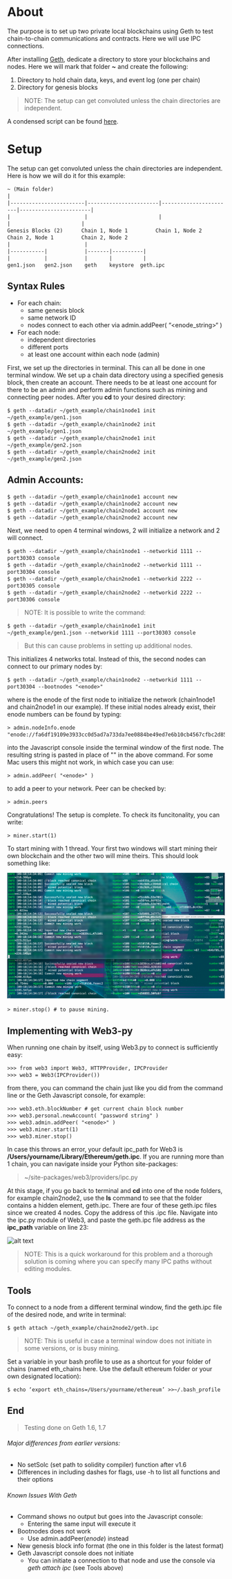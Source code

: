   # About
  
  The purpose is to set up two private local blockchains using Geth to test chain-to-chain communications and contracts. Here we will use IPC connections. 
  
  After installing [Geth](https://github.com/ethereum/go-ethereum/wiki/Building-Ethereum), dedicate a directory to store your blockchains and nodes. Here we will mark that folder **~** and create the following:
  
  1. Directory to hold chain data, keys, and event log (one per chain) 
  1. Directory for genesis blocks
  
  > NOTE: The setup can get convoluted unless the chain directories are independent. 
  
  A condensed script can be found [here](https://github.com/Lamden/clove/blob/master/connect/geth_example/multi_chain_mac).
  
  # Setup
  
  The setup can get convoluted unless the chain directories are independent. Here is how we will do it for this example:
  ~~~~~~~~~
  ~ (Main folder)
  |
  |------------------------|-----------------------|-----------------------|-----------------------|
  |                        |                       |                       |                       |
  Genesis Blocks (2)      Chain 1, Node 1         Chain 1, Node 2         Chain 2, Node 1         Chain 2, Node 2
  |                        |
  |-----------|            |-------|----------|
  |           |            |       |          |
  gen1.json   gen2.json    geth    keystore  geth.ipc
  ~~~~~~~~~
  ## Syntax Rules
  * For each chain:
	  * same genesis block
	  * same network ID
	  * nodes connect to each other via admin.addPeer( “<enode_string>“ ) 
  * For each node:
	  * independent directories
	  * different ports
	  * at least one account within each node (admin)
    
  First, we set up the directories in terminal. This can all be done in one terminal window. We set up a chain data directory using a specified genesis block, then create an account. There needs to be at least one account for there to be an admin and perform admin functions such as mining and connecting peer nodes. After you **cd** to your desired directory:
  ~~~~~~~~~
  $ geth --datadir ~/geth_example/chain1node1 init ~/geth_example/gen1.json
  $ geth --datadir ~/geth_example/chain1node2 init ~/geth_example/gen1.json
  $ geth --datadir ~/geth_example/chain2node1 init ~/geth_example/gen2.json
  $ geth --datadir ~/geth_example/chain2node2 init ~/geth_example/gen2.json  
  ~~~~~~~~~
  ## Admin Accounts: 
  ~~~~~~~~~
  $ geth --datadir ~/geth_example/chain1node1 account new
  $ geth --datadir ~/geth_example/chain1node2 account new
  $ geth --datadir ~/geth_example/chain2node1 account new
  $ geth --datadir ~/geth_example/chain2node2 account new
  ~~~~~~~~~
  Next, we need to open 4 terminal windows, 2 will initialize a network and 2 will connect. 
  ~~~~~~~~~
  $ geth --datadir ~/geth_example/chain1node1 --networkid 1111 --port30303 console
  $ geth --datadir ~/geth_example/chain1node2 --networkid 1111 --port30304 console
  $ geth --datadir ~/geth_example/chain2node1 --networkid 2222 --port30305 console
  $ geth --datadir ~/geth_example/chain2node2 --networkid 2222 --port30306 console
  ~~~~~~~~~
  > NOTE: It is possible to write the command:
  ~~~~~~~~~
  $ geth --datadir ~/geth_example/chain1node1 init ~/geth_example/gen1.json --networkid 1111 --port30303 console
  ~~~~~~~~~
  > But this can cause problems in setting up additional nodes. 
  
  This initializes 4 networks total. Instead of this, the second nodes can connect to our primary nodes by:
  ~~~~~~~~~
  $ geth --datadir ~/geth_example/chain1node2 --networkid 1111 --port30304 --bootnodes "<enode>"
  ~~~~~~~~~
  where <enode> is the enode of the first node to initialize the network (chain1node1 and chain2node1 in our example). If these initial nodes already exist, their enode numbers can be found by typing:
  ~~~~~~~~~
  > admin.nodeInfo.enode
  "enode://fa6df19109e3933cc0d5ad7a733da7ee0884be49ed7e6b10cb4567cfbc2d853303e1fb61887e49c5ac37e81816b13d699c6edba4a98c071f8956a0df200ccbe1@[::]:30303"
  ~~~~~~~~~
  into the Javascript console inside the terminal window of the first node. The resulting string is pasted in place of "<enode>" in the above command. For some Mac users this might not work, in which case you can use:
  ~~~~~~~~~  
  > admin.addPeer( "<enode>" )
  ~~~~~~~~~
  to add a peer to your network. Peer can be checked by:
  ~~~~~~~~~
  > admin.peers
  ~~~~~~~~~
  Congratulations! The setup is complete. To check its funcitonality, you can write:
  ~~~~~~~~~
  > miner.start(1) 
  ~~~~~~~~~
  To start mining with 1 thread. Your first two windows will start mining their own blockchain and the other two will mine theirs. This should look something like:
  
![alt text](https://github.com/ConsciousMachines/blockchain_projects/blob/master/geth_tools/mining.png)
  ~~~~~~~~~
  > miner.stop() # to pause mining. 
  ~~~~~~~~~
  
  ## Implementing with Web3-py
  
  When running one chain by itself, using Web3.py to connect is sufficiently easy:
  ~~~~~~~~~
  >>> from web3 import Web3, HTTPProvider, IPCProvider
  >>> web3 = Web3(IPCProvider())
  ~~~~~~~~~
  from there, you can command the chain just like you did from the command line or the Geth Javascript console, for example:
  ~~~~~~~~~
  >>> web3.eth.blockNumber # get current chain block number
  >>> web3.personal.newAccount( "password string" )
  >>> web3.admin.addPeer( "<enode>" )
  >>> web3.miner.start(1)
  >>> web3.miner.stop()
  ~~~~~~~~~
	
  In case this throws an error, your default ipc_path for Web3 is **/Users/yourname/Library/Ethereum/geth.ipc**. If you are running more than 1 chain, you can navigate inside your Python site-packages: 

> ~/site-packages/web3/providers/ipc.py 	

At this stage, if you go back to terminal and **cd** into one of the node folders, for example chain2node2, use the **ls** command to see that the folder contains a hidden element, geth.ipc. There are four of these geth.ipc files since we created 4 nodes. Copy the address of this .ipc file. Navigate into the ipc.py module of Web3, and paste the geth.ipc file address as the **ipc_path** variable on line 23:
 
![alt text](https://github.com/Lamden/clove/blob/master/connect/geth_example/ipc_path.png)
  
  > NOTE: This is a quick workaround for this problem and a thorough solution is coming where you can specify many IPC paths without editing modules.
  
  ## Tools
  
  To connect to a node from a different terminal window, find the geth.ipc file of the desired node, and write in terminal:
  ~~~~~~~~~
  $ geth attach ~/geth_example/chain2node2/geth.ipc
  ~~~~~~~~~
  > NOTE: This is useful in case a terminal window does not initiate in some versions, or is busy mining. 
  
  Set a variable in your bash profile to use as a shortcut for your folder of chains (named eth_chains here. Use the default ethereum folder or your own designated location):
  ~~~~~~~~~
  $ echo ‘export eth_chains=/Users/yourname/ethereum’ >>~/.bash_profile 
  ~~~~~~~~~
  
  ## End 
  
  > Testing done on Geth 1.6, 1.7

  ###### Major differences from earlier versions: 
  * No setSolc (set path to solidity compiler) function after v1.6
  * Differences in including dashes for flags, use -h to list all functions and their options


  ###### Known Issues With Geth
  
  * Command shows no output but goes into the Javascript console: 
   	* Entering the same input will execute it
  * Bootnodes does not work 
    * Use admin.addPeer(*enode*) instead 
  * New genesis block info format (the one in this folder is the latest format)
  * Geth Javascript console does not initiate
	* You can initiate a connection to that node and use the console via *geth attach ipc* (see Tools above)
